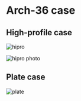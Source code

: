# Arch-36 case

## High-profile case

![hipro](https://raw.githubusercontent.com/obosob/arch-36-case/master/images/High%20Profile.png)

![hipro photo](https://raw.githubusercontent.com/obosob/arch-36-case/master/images/hipro%20photo.jpg)

## Plate case

![plate](https://raw.githubusercontent.com/obosob/arch-36-case/master/images/plate%20case.png)
